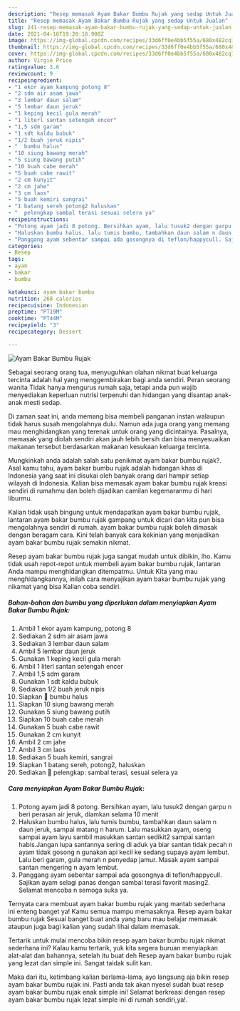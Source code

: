 ```yaml
---
description: "Resep memasak Ayam Bakar Bumbu Rujak yang sedap Untuk Jualan"
title: "Resep memasak Ayam Bakar Bumbu Rujak yang sedap Untuk Jualan"
slug: 241-resep-memasak-ayam-bakar-bumbu-rujak-yang-sedap-untuk-jualan
date: 2021-04-16T19:20:18.908Z
image: https://img-global.cpcdn.com/recipes/33d6ff0e4bb5f55a/680x482cq70/ayam-bakar-bumbu-rujak-foto-resep-utama.jpg
thumbnail: https://img-global.cpcdn.com/recipes/33d6ff0e4bb5f55a/680x482cq70/ayam-bakar-bumbu-rujak-foto-resep-utama.jpg
cover: https://img-global.cpcdn.com/recipes/33d6ff0e4bb5f55a/680x482cq70/ayam-bakar-bumbu-rujak-foto-resep-utama.jpg
author: Virgie Price
ratingvalue: 3.6
reviewcount: 9
recipeingredient:
- "1 ekor ayam kampung potong 8"
- "2 sdm air asam jawa"
- "3 lembar daun salam"
- "5 lembar daun jeruk"
- "1 keping kecil gula merah"
- "1 literl santan setengah encer"
- "1,5 sdm garam"
- "1 sdt kaldu bubuk"
- "1/2 buah jeruk nipis"
- "  bumbu halus"
- "10 siung bawang merah"
- "5 siung bawang putih"
- "10 buah cabe merah"
- "5 buah cabe rawit"
- "2 cm kunyit"
- "2 cm jahe"
- "3 cm laos"
- "5 buah kemiri sangrai"
- "1 batang sereh potong2 haluskan"
- "  pelengkap sambal terasi sesuai selera ya"
recipeinstructions:
- "Potong ayam jadi 8 potong. Bersihkan ayam, lalu tusuk2 dengan garpu n beri perasan air jeruk, diamkan selama 10 menit"
- "Haluskan bumbu halus, lalu tumis bumbu, tambahkan daun salam n daun jeruk, sampai matang n harum. Lalu masukkan ayam, oseng sampai ayam layu sambil masukkan santan sedikit2 sampai santan habis.Jangan lupa santannya sering di aduk ya biar santan tidak pecah n ayam tidak gosong n gunakan api kecil ke sedang supaya ayam lembut. Lalu beri garam, gula merah n penyedap jamur. Masak ayam sampai santan mengering n ayam lembut."
- "Panggang ayam sebentar sampai ada gosongnya di teflon/happycull. Sajikan ayam selagi panas dengan sambal terasi favorit masing2. Selamat mencoba n semoga suka ya."
categories:
- Resep
tags:
- ayam
- bakar
- bumbu

katakunci: ayam bakar bumbu 
nutrition: 268 calories
recipecuisine: Indonesian
preptime: "PT19M"
cooktime: "PT44M"
recipeyield: "3"
recipecategory: Dessert

---
```



![Ayam Bakar Bumbu Rujak](https://img-global.cpcdn.com/recipes/33d6ff0e4bb5f55a/680x482cq70/ayam-bakar-bumbu-rujak-foto-resep-utama.jpg)

Sebagai seorang orang tua, menyuguhkan olahan nikmat buat keluarga tercinta adalah hal yang menggembirakan bagi anda sendiri. Peran seorang  wanita Tidak hanya mengurus rumah saja, tetapi anda pun wajib menyediakan keperluan nutrisi terpenuhi dan hidangan yang disantap anak-anak mesti sedap.

Di zaman  saat ini, anda memang bisa membeli panganan instan walaupun tidak harus susah mengolahnya dulu. Namun ada juga orang yang memang mau menghidangkan yang terenak untuk orang yang dicintainya. Pasalnya, memasak yang diolah sendiri akan jauh lebih bersih dan bisa menyesuaikan makanan tersebut berdasarkan makanan kesukaan keluarga tercinta. 



Mungkinkah anda adalah salah satu penikmat ayam bakar bumbu rujak?. Asal kamu tahu, ayam bakar bumbu rujak adalah hidangan khas di Indonesia yang saat ini disukai oleh banyak orang dari hampir setiap wilayah di Indonesia. Kalian bisa memasak ayam bakar bumbu rujak kreasi sendiri di rumahmu dan boleh dijadikan camilan kegemaranmu di hari liburmu.

Kalian tidak usah bingung untuk mendapatkan ayam bakar bumbu rujak, lantaran ayam bakar bumbu rujak gampang untuk dicari dan kita pun bisa mengolahnya sendiri di rumah. ayam bakar bumbu rujak boleh dimasak dengan beragam cara. Kini telah banyak cara kekinian yang menjadikan ayam bakar bumbu rujak semakin nikmat.

Resep ayam bakar bumbu rujak juga sangat mudah untuk dibikin, lho. Kamu tidak usah repot-repot untuk membeli ayam bakar bumbu rujak, lantaran Anda mampu menghidangkan ditempatmu. Untuk Kita yang mau menghidangkannya, inilah cara menyajikan ayam bakar bumbu rujak yang nikamat yang bisa Kalian coba sendiri.

<!--inarticleads1-->

##### Bahan-bahan dan bumbu yang diperlukan dalam menyiapkan Ayam Bakar Bumbu Rujak:

1. Ambil 1 ekor ayam kampung, potong 8
1. Sediakan 2 sdm air asam jawa
1. Sediakan 3 lembar daun salam
1. Ambil 5 lembar daun jeruk
1. Gunakan 1 keping kecil gula merah
1. Ambil 1 literl santan setengah encer
1. Ambil 1,5 sdm garam
1. Gunakan 1 sdt kaldu bubuk
1. Sediakan 1/2 buah jeruk nipis
1. Siapkan  🧡 bumbu halus
1. Siapkan 10 siung bawang merah
1. Gunakan 5 siung bawang putih
1. Siapkan 10 buah cabe merah
1. Gunakan 5 buah cabe rawit
1. Gunakan 2 cm kunyit
1. Ambil 2 cm jahe
1. Ambil 3 cm laos
1. Sediakan 5 buah kemiri, sangrai
1. Siapkan 1 batang sereh, potong2, haluskan
1. Sediakan  🧡 pelengkap: sambal terasi, sesuai selera ya




<!--inarticleads2-->

##### Cara menyiapkan Ayam Bakar Bumbu Rujak:

1. Potong ayam jadi 8 potong. Bersihkan ayam, lalu tusuk2 dengan garpu n beri perasan air jeruk, diamkan selama 10 menit
1. Haluskan bumbu halus, lalu tumis bumbu, tambahkan daun salam n daun jeruk, sampai matang n harum. Lalu masukkan ayam, oseng sampai ayam layu sambil masukkan santan sedikit2 sampai santan habis.Jangan lupa santannya sering di aduk ya biar santan tidak pecah n ayam tidak gosong n gunakan api kecil ke sedang supaya ayam lembut. Lalu beri garam, gula merah n penyedap jamur. Masak ayam sampai santan mengering n ayam lembut.
1. Panggang ayam sebentar sampai ada gosongnya di teflon/happycull. Sajikan ayam selagi panas dengan sambal terasi favorit masing2. Selamat mencoba n semoga suka ya.




Ternyata cara membuat ayam bakar bumbu rujak yang mantab sederhana ini enteng banget ya! Kamu semua mampu memasaknya. Resep ayam bakar bumbu rujak Sesuai banget buat anda yang baru mau belajar memasak ataupun juga bagi kalian yang sudah lihai dalam memasak.

Tertarik untuk mulai mencoba bikin resep ayam bakar bumbu rujak nikmat sederhana ini? Kalau kamu tertarik, yuk kita segera buruan menyiapkan alat-alat dan bahannya, setelah itu buat deh Resep ayam bakar bumbu rujak yang lezat dan simple ini. Sangat taidak sulit kan. 

Maka dari itu, ketimbang kalian berlama-lama, ayo langsung aja bikin resep ayam bakar bumbu rujak ini. Pasti anda tak akan nyesel sudah buat resep ayam bakar bumbu rujak enak simple ini! Selamat berkreasi dengan resep ayam bakar bumbu rujak lezat simple ini di rumah sendiri,ya!.

